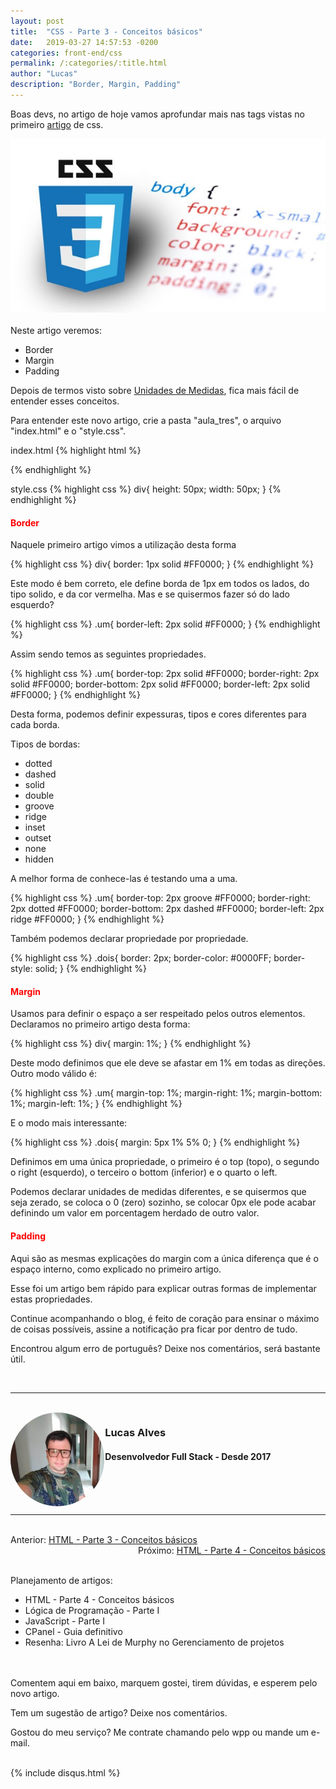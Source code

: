 ```yaml
---
layout: post
title:  "CSS - Parte 3 - Conceitos básicos"
date:   2019-03-27 14:57:53 -0200
categories: front-end/css
permalink: /:categories/:title.html
author: "Lucas"
description: "Border, Margin, Padding"
---
```


Boas devs, no artigo de hoje vamos aprofundar mais nas tags vistas no primeiro [artigo](https://programadoresreais.com.br/front-end/css/css-parte-um-conceitos-basicos.html) de css.

<div style="text-align: center;">
  <img src="/assets/imagens/css/aula_um/css.jpeg"/>
</div>
<br>
Neste artigo veremos:

- Border
- Margin
- Padding

Depois de termos visto sobre [Unidades de Medidas](https://programadoresreais.com.br/front-end/css/css-parte-dois-conceitos-basicos.html), fica mais fácil de entender esses conceitos.

Para entender este novo artigo, crie a pasta "aula_tres", o arquivo "index.html" e o "style.css".

index.html
{% highlight html %}
<!DOCTYPE html>
<html lang="en" dir="ltr">
  <head>
    <meta charset="utf-8">
    <title></title>
    <link rel="stylesheet" href="style.css">
  </head>
  <body>
    <div class="um"></div>
    <div class="dois"></div>
    <div class="tres"></div>
    <div class="quatro"></div>
  </body>
</html>
{% endhighlight %}

style.css
{% highlight css %}
div{
  height: 50px;
  width: 50px;
}
{% endhighlight %}

<h4 style="color: red;">Border</h4>

Naquele primeiro artigo vimos a utilização desta forma

{% highlight css %}
div{
  border: 1px solid #FF0000;
}
{% endhighlight %}

Este modo é bem correto, ele define borda de 1px em todos os lados, do tipo solido, e da cor vermelha. Mas e se quisermos fazer só do lado esquerdo?

{% highlight css %}
.um{
  border-left: 2px solid #FF0000;
}
{% endhighlight %}

Assim sendo temos as seguintes propriedades.

{% highlight css %}
.um{
  border-top: 2px solid #FF0000;
  border-right: 2px solid #FF0000;
  border-bottom: 2px solid #FF0000;
  border-left: 2px solid #FF0000;
}
{% endhighlight %}

Desta forma, podemos definir expessuras, tipos e cores diferentes para cada borda.

Tipos de bordas:

- dotted
- dashed
- solid
- double
- groove
- ridge
- inset
- outset
- none
- hidden

A melhor forma de conhece-las é testando uma a uma.

{% highlight css %}
.um{
  border-top: 2px groove #FF0000;
  border-right: 2px dotted #FF0000;
  border-bottom: 2px dashed #FF0000;
  border-left: 2px ridge #FF0000;
}
{% endhighlight %}

Também podemos declarar propriedade por propriedade.

{% highlight css %}
.dois{
  border: 2px;
  border-color: #0000FF;
  border-style: solid;
}
{% endhighlight %}

<h4 style="color: red;">Margin</h4>

Usamos para definir o espaço a ser respeitado pelos outros elementos. Declaramos no primeiro artigo desta forma:

{% highlight css %}
div{
  margin: 1%;
}
{% endhighlight %}

Deste modo definimos que ele deve se afastar em 1% em todas as direções. Outro modo válido é:

{% highlight css %}
.um{
  margin-top: 1%;
  margin-right: 1%;
  margin-bottom: 1%;
  margin-left: 1%;
}
{% endhighlight %}

E o modo mais interessante:

{% highlight css %}
.dois{
  margin: 5px 1% 5% 0;
}
{% endhighlight %}

Definimos em uma única propriedade, o primeiro é o top (topo), o segundo o right (esquerdo), o terceiro o bottom (inferior) e o quarto o left.

Podemos declarar unidades de medidas diferentes, e se quisermos que seja zerado, se coloca o 0 (zero) sozinho, se colocar 0px ele pode acabar definindo um valor em porcentagem herdado de outro valor.

<h4 style="color: red;">Padding</h4>

Aqui são as mesmas explicações do margin com a única diferença que é o espaço interno, como explicado no primeiro artigo.

Esse foi um artigo bem rápido para explicar outras formas de implementar estas propriedades.

Continue acompanhando o blog, é feito de coração para ensinar o máximo de coisas possíveis, assine a notificação pra ficar por dentro de tudo.

Encontrou algum erro de português? Deixe nos comentários, será bastante útil.

<br>
<hr>
<br>

<div style="width: 30%; float: left;">
  <img src="/assets/imagens/foto.jpg" style="height: 150px; width: 150px; border-radius: 50%;"/>
</div>

<div style="width: 100%;">
  <h3>Lucas Alves</h3>
  <h4>Desenvolvedor Full Stack - Desde 2017</h4>
</div>

<br><br><br>
<hr>
<br>

<div style="display: inline;">Anterior: <a href="https://programadoresreais.com.br/front-end/html/html-parte-tres-conceitos-basicos.html">HTML - Parte 3 - Conceitos básicos</a></div><div style="float: right">Próximo: <a href="https://programadoresreais.com.br/front-end/html/html-parte-quatro-conceitos-basicos.html">HTML - Parte 4 - Conceitos básicos</a></div>

<br><br>
Planejamento de artigos:
- HTML - Parte 4 - Conceitos básicos
- Lógica de Programação - Parte I
- JavaScript - Parte I
- CPanel - Guia definitivo
- Resenha: Livro A Lei de Murphy no Gerenciamento de projetos

<br><br>
Comentem aqui em baixo, marquem gostei, tirem dúvidas, e esperem pelo novo artigo.

Tem um sugestão de artigo? Deixe nos comentários.

Gostou do meu serviço? Me contrate chamando pelo wpp ou mande um e-mail.
<br><br>

{% include disqus.html %}
